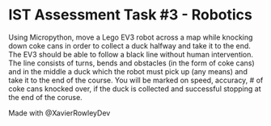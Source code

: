 # IST Assessment Task #3 - Robotics 

Using Micropython, move a Lego EV3 robot across a map while knocking down coke cans in order to collect a duck halfway and take it to the end. The EV3 should be able to follow a black line without human intervention. The line consists of turns, bends and obstacles (in the form of coke cans) and in the middle a duck which the robot must pick up (any means) and take it to the end of the course. You will be marked on speed, accuracy, # of coke cans knocked over, if the duck is collected and successful stopping at the end of the coruse. 

Made with @XavierRowleyDev
